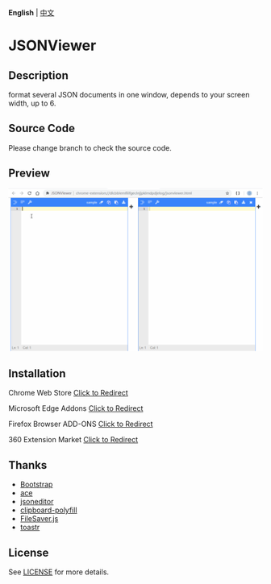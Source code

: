 **English** | [中文](README.zh-cn.md)

# JSONViewer

## Description
format several JSON documents in one window, depends to your screen width, up to 6.

## Source Code
Please change branch to check the source code.

## Preview
![JSONViewer Preview](/pic/jsonviewer.gif)

## Installation
Chrome Web Store [Click to Redirect](https://chrome.google.com/webstore/detail/jsonviewer/khbdpaabobknhhlpglenglkkhdmkfnca)

Microsoft Edge Addons [Click to Redirect](https://chrome.google.com/webstore/detail/jsonviewer/khbdpaabobknhhlpglenglkkhdmkfnca)

Firefox Browser ADD-ONS [Click to Redirect](https://chrome.google.com/webstore/detail/jsonviewer/khbdpaabobknhhlpglenglkkhdmkfnca)

360 Extension Market [Click to Redirect](https://chrome.google.com/webstore/detail/jsonviewer/khbdpaabobknhhlpglenglkkhdmkfnca)

## Thanks
* [Bootstrap](https://github.com/twbs/bootstrap)
* [ace](https://github.com/ajaxorg/ace)
* [jsoneditor](https://github.com/josdejong/jsoneditor)
* [clipboard-polyfill](https://github.com/lgarron/clipboard-polyfill)
* [FileSaver.js](https://github.com/eligrey/FileSaver.js)
* [toastr](https://github.com/CodeSeven/toastr)

## License
See [LICENSE](LICENSE) for more details.